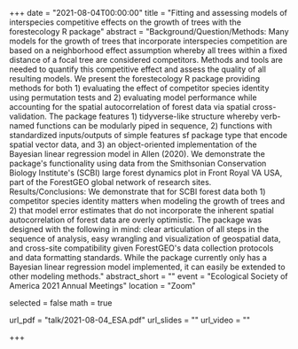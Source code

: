 +++
date = "2021-08-04T00:00:00"
title = "Fitting and assessing models of interspecies competitive effects on the growth of trees with the forestecology R package"
abstract = "Background/Question/Methods: Many models for the growth of trees that incorporate interspecies competition are based on a neighborhood effect assumption whereby all trees within a fixed distance of a focal tree are considered competitors. Methods and tools are needed to quantify this competitive effect and assess the quality of all resulting models. We present the forestecology R package providing methods for both 1) evaluating the effect of competitor species identity using permutation tests and 2) evaluating model performance while accounting for the spatial autocorrelation of forest data via spatial cross-validation. The package features 1) tidyverse-like structure whereby verb-named functions can be modularly piped in sequence, 2) functions with standardized inputs/outputs of simple features sf package type that encode spatial vector data, and 3) an object-oriented implementation of the Bayesian linear regression model in Allen (2020). We demonstrate the package's functionality using data from the Smithsonian Conservation Biology Institute's (SCBI) large forest dynamics plot in Front Royal VA USA, part of the ForestGEO global network of research sites. Results/Conclusions: We demonstrate that for SCBI forest data both 1) competitor species identity matters when modeling the growth of trees and 2) that model error estimates that do not incorporate the inherent spatial autocorrelation of forest data are overly optimistic. The package was designed with the following in mind: clear articulation of all steps in the sequence of analysis, easy wrangling and visualization of geospatial data, and cross-site compatibility given ForestGEO's data collection protocols and data formatting standards. While the package currently only has a Bayesian linear regression model implemented, it can easily be extended to other modeling methods."
abstract_short = ""
event = "Ecological Society of America 2021 Annual Meetings"
location = "Zoom"

selected = false
math = true

url_pdf = "talk/2021-08-04_ESA.pdf"
url_slides = ""
url_video = ""


+++
